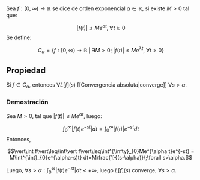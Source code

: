 
Sea $f:[0,\infty)\rightarrow\mathbb{R}$ se dice de orden exponencial $\alpha\in\mathbb{R}$, si existe $M>0$ tal que: 

$$\vert f(t)\vert\leq Me^{\alpha t},\;\forall t\geq0$$ 
Se define: 

$$C_\alpha=\lbrace f:[0,\infty)\rightarrow\mathbb{R}\;\bigg\vert\;\exists M>0;\;\vert f(t)\vert\leq Me^{\lambda t},\;\forall t>0\rbrace$$ 
## Propiedad 

Si $f\in C_\alpha$, entonces $\forall L[f](s)$ [[Convergencia absoluta|converge]] $\forall s>\alpha$.

### Demostración 

Sea $M>0$, tal que $\vert f(t)\vert\leq Me^{\alpha t}$, luego: 

$$\int^{\infty}_{0}\vert f(t)e^{-st}\vert dt = \int^{\infty}_{0}\vert f(t)\vert e^{-st} dt$$ 
Entonces, 

$$\vert\int f\vert\leq\int\vert f\vert\leq\int^{\infty}_{0}Me^{\alpha t}e^{-st} = M\int^{\int}_{0}e^{\alpha-s)t} dt=M\frac{1}{(s-\alpha)}\;\forall s>\alpha.$$

Luego, $\forall s>\alpha: \int^{\infty}_{0}\vert f(t)e^{-st}\vert dt<+\infty$, luego $L[f](s)$ converge, $\forall s>\alpha$. 
